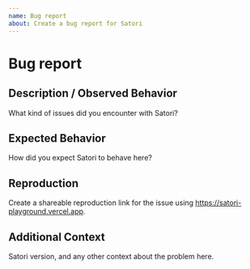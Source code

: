 ```yaml
---
name: Bug report
about: Create a bug report for Satori
---
```


# Bug report

## Description / Observed Behavior

What kind of issues did you encounter with Satori?

## Expected Behavior

How did you expect Satori to behave here?

## Reproduction

Create a shareable reproduction link for the issue using https://satori-playground.vercel.app.

## Additional Context

Satori version, and any other context about the problem here.
